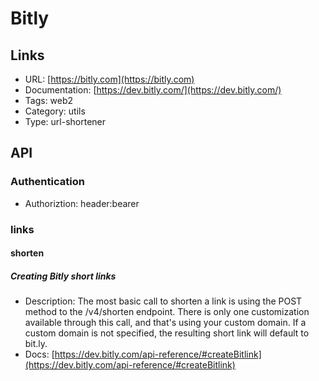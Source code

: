# Bitly

## Links

* URL: [https://bitly.com](https://bitly.com)
* Documentation: [https://dev.bitly.com/](https://dev.bitly.com/)
* Tags: web2
* Category: utils
* Type: url-shortener

## API

### Authentication

* Authoriztion: header:bearer

### links

#### shorten

##### Creating Bitly short links

* Description: The most basic call to shorten a link is using the POST method to the /v4/shorten endpoint. There is only one customization available through this call, and that's using your custom domain. If a custom domain is not specified, the resulting short link will default to bit.ly.
* Docs: [https://dev.bitly.com/api-reference/#createBitlink](https://dev.bitly.com/api-reference/#createBitlink)
